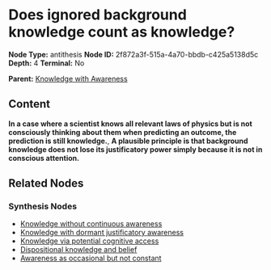 # Does ignored background knowledge count as knowledge?

**Node Type:** antithesis
**Node ID:** 2f872a3f-515a-4a70-bbdb-c425a5138d5c
**Depth:** 4
**Terminal:** No

**Parent:** [Knowledge with Awareness](knowledge-with-awareness-synthesis-0603260e-bbf7-4aa6-81ed-22dd25e52b8f.md)

## Content

**In a case where a scientist knows all relevant laws of physics but is not consciously thinking about them when predicting an outcome, the prediction is still knowledge.**, **A plausible principle is that background knowledge does not lose its justificatory power simply because it is not in conscious attention.**

## Related Nodes

### Synthesis Nodes

- [Knowledge without continuous awareness](knowledge-without-continuous-awareness-synthesis-56fa8c49-c198-43c1-8f07-952c665a482b.md)
- [Knowledge with dormant justificatory awareness](knowledge-with-dormant-justificatory-awareness-synthesis-ff5e713b-6ff8-4648-809c-975b988ced09.md)
- [Knowledge via potential cognitive access](knowledge-via-potential-cognitive-access-synthesis-5dcff5f1-7985-49c7-bf2d-df1f02138c25.md)
- [Dispositional knowledge and belief](dispositional-knowledge-and-belief-synthesis-547007af-9215-4a5d-9ede-a47fea553a4e.md)
- [Awareness as occasional but not constant](awareness-as-occasional-but-not-constant-synthesis-ecfad44b-772f-4dd3-9e4e-f46e694c5696.md)
